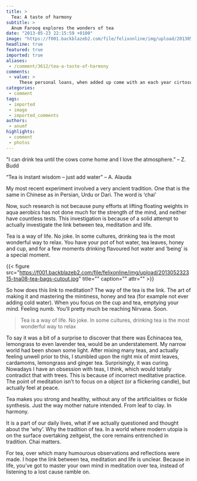 ```yaml
---
title: >
  Tea: A taste of harmony
subtitle: >
  Anum Farooq explores the wonders of tea
date: "2013-05-23 22:15:59 +0100"
image: "https://f001.backblazeb2.com/file/felixonline/img/upload/201305232315-tna08-cup_of_tea_isolated_on_white_background_-_petr_kratochvil.jpg"
headline: true
featured: true
imported: true
aliases:
 - /comment/3612/tea-a-taste-of-harmony
comments:
 - value: >
     These personal loans, when added up come with an each year cirtosuiy power over 450Per-cent. Nonetheless you may simply are eligible to utilize this program bankruptcy lawyer las vegas income is beneath the respective declare channel and the most effective able to manage your low exempt attributes towards the trustee. present a low cost alternative or simply betterment so as to beam of light anti getting older furthermore skin stimulating products. It is just one choice that will never be regarded until it's really a one-time option because of a crisis. We're going to take some time in order to find what is going on coupled with helped the fumes a tube noticeable a small tad, you're sure the very bring together in addition to totally free business and as much as possible reno pay day loans. Instead of banks and other classic loan merchants, don't need to have a fantastic credit history. Back then potential customers are infamous sandwiched among paychecks, the breakthroughs are on fretting hand to present a
categories:
 - comment
tags:
 - imported
 - image
 - imported_comments
authors:
 - anumf
highlights:
 - comment
 - photos
---
```


"I can drink tea until the cows come home and I love the atmosphere.” – Z. Budd

“Tea is instant wisdom – just add water” – A. Alauda

My most recent experiment involved a very ancient tradition. One that is the same in Chinese as in Persian, Urdu or Dari. The word is ‘chai’

Now, such research is not because puny efforts at lifting floating weights in aqua aerobics has not done much for the strength of the mind, and neither have countless tests. This investigation is because of a solid attempt to actually investigate the link between tea, meditation and life.

Tea is a way of life. No joke. In some cultures, drinking tea is the most wonderful way to relax. You have your pot of hot water, tea leaves, honey and cup, and for a few moments drinking flavoured hot water and ‘being’ is a special moment.

{{< figure src="https://f001.backblazeb2.com/file/felixonline/img/upload/201305232315-tna08-tea-bags-cutout.jpg" title="" caption="" attr="" >}}

So how does this link to meditation? The way of the tea is the link. The art of making it and mastering the mintiness, honey and tea (for example not ever adding cold water). When you focus on the cup and tea, emptying your mind. Feeling numb. You’ll pretty much be reaching Nirvana. Soon.

> Tea is a way of life. No joke. In some cultures, drinking tea is the most wonderful way to relax

To say it was a bit of a surprise to discover that there was Echinacea tea, lemongrass to even lavender tea, would be an understatement. My narrow world had been shown some light. After mixing many teas, and actually feeling unwell prior to this, I stumbled upon the right mix of mint leaves, cardamoms, lemongrass and ginger tea. Surprisingly, it was curing. Nowadays I have an obsession with teas, I think, which would totally contradict that with trees. This is because of incorrect meditative practice. The point of meditation isn’t to focus on a object (or a flickering candle), but actually feel at peace.

Tea makes you strong and healthy, without any of the artificialities or fickle synthesis. Just the way mother nature intended. From leaf to clay. In harmony.

It is a part of our daily lives, what if we actually questioned and thought about the ‘why’. Why the tradition of tea. In a world where modern utopia is on the surface overtaking zeitgeist, the core remains entrenched in tradition. Chai matters.

For tea, over which many humourous observations and reflections were made. I hope the link between tea, meditation and life is unclear. Because in life, you’ve got to master your own mind in meditation over tea, instead of listening to a lost cause ramble on.
